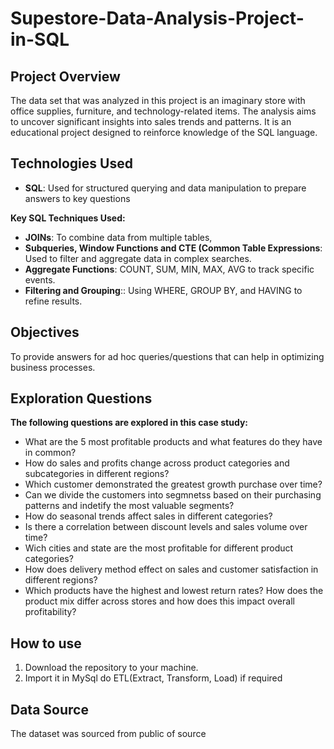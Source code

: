# Supestore-Data-Analysis-Project-in-SQL

## Project Overview
The data set that was analyzed in this project is an imaginary store with office supplies, furniture, and technology-related items. The analysis aims to uncover significant insights into sales trends and patterns. It is an educational project designed to reinforce knowledge of the SQL language.

## Technologies Used
- **SQL**: Used for structured querying and data manipulation to prepare answers to key questions

**Key SQL Techniques Used:**

- **JOINs**: To combine data from multiple tables,
- **Subqueries, Window Functions and CTE (Common Table Expressions**: Used to filter and aggregate data in complex searches.
- **Aggregate Functions**: COUNT, SUM, MIN, MAX, AVG to track specific events.
- **Filtering and Grouping**:: Using WHERE, GROUP BY, and HAVING to refine results.

## Objectives
To provide answers for ad hoc queries/questions that can help in optimizing business processes.

## Exploration Questions 

**The following questions are explored in this case study:**
-  What are the 5 most profitable products and what features do they have in common?
-  How do sales and profits change across product categories and subcategories in different regions?
-  Which customer demonstrated the greatest growth purchase over time?
- Can we divide the customers into segmnetss based on their purchasing patterns and indetify the most valuable segments?
- How do seasonal trends affect sales in different categories?
- Is there a correlation between discount levels and sales volume over time?
- Wich cities and state are the most profitable for different product categories?
- How does delivery method effect on sales and customer satisfaction in different regions?
- Which products have the highest and lowest return rates? How does the product mix differ across stores and how does this impact overall profitability?

## How to use

1. Download the repository to your machine.
2. Import it in MySql do ETL(Extract, Transform, Load) if required

## Data Source
The dataset was sourced from public of source


